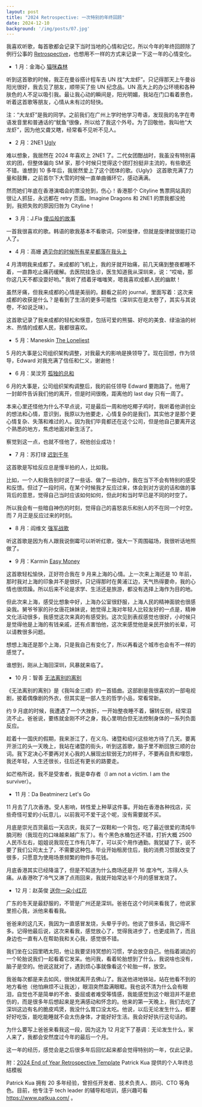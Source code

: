 ```yaml
---
layout: post
title: "2024 Retrospective: 一次特别的年终回顾"
date: 2024-12-10
background: '/img/posts/07.jpg'
---
```


我喜欢听歌，每首歌都会记录下当时当地的心情和记忆，所以今年的年终回顾除了例行公事的 [Retrospective](https://docs.google.com/document/d/16xY59jELwDOvYTeu7aGfXlNmjPA8VKBh08GH2FDr6zA/edit?tab=t.0#heading=h.5x0d5h95i329)，也想用不一样的方式来记录一下这一年的心情变化。

- 1 月：金海心 [猫咪森林](https://i.y.qq.com/v8/playsong.html?songid=466822#webchat_redirect)

听到这首歌的时候，我正在曼谷搭计程车去 UN 找“大龙虾”。只记得那天上午曼谷阳光很好，我去见了朋友，顺带买了些 UN 纪念品。UN 高大上的办公环境和各种肤色的人不足以吸引我。最让我心动的瞬间是，阳光明媚，我站在门口看着景色，听着这首歌等朋友，心情从未有过的轻快。

注：“大龙虾”是我的同学。之前我们在广州上学时他学习粤语，发现我的名字在粤语发音里和普通话的“鱿鱼”很像，所以给了我这个外号。为了回敬他，我叫他“大龙虾”，因为他又聋又瞎，经常看不见听不见人。

- 2 月：2NE1 [Ugly](https://i.y.qq.com/v8/playsong.html?songid=903455#webchat_redirect)

难以想象，我居然在 2024 年喜欢上 2NE1 了。二代女团酣战时，我虽没有特别喜欢的团，但整体偏向 SM 家，那个时候只觉得这个团打扮挺非主流的，有些歌还不错。谁想到 10 多年后，我居然爱上了这个团体的歌。《Ugly》 这首歌充满了力量和鼓舞，之前首尔下大雪的时候一直单曲循环它，感动满满。

然而她们年底在香港演唱会的票没抢到，伤心！香港那个 Cityline 售票网站真的很让人抓狂，永远都在 retry 页面。Imagine Dragons 和 2NE1 的票我都没抢到，我把失败的原因归咎为 Cityline！

- 3 月：J.Fla [傻瓜般的故事](https://i.y.qq.com/v8/playsong.html?songid=101370017#webchat_redirect)

一首我很喜欢的歌。韩语的歌我基本不看歌词，只听旋律，但就是旋律就很能打动人了。

- 4 月：高姗 [遇见你的时候所有星星都落在我头上](https://i.y.qq.com/v8/playsong.html?songid=102181712#webchat_redirect)

4 月清明我来成都了。来成都的飞机上，我的牙就开始痛，前几天痛到整夜都睡不着，一直靠吃止痛药缓解。去医院挂急诊，医生知道我从深圳来，说：“哎呦，那你这几天不都没耍好哟。” 我听了捂着牙嗤嗤笑，嗯我喜欢成都人民的幽默！

虽然牙痛，但我来成都的心情是美丽的。翻看之前的 journal，里面写着：这次来成都的收获是什么？是看到了生活的更多可能性（深圳实在是太卷了，其实与其说卷，不如说乏味）。

这首歌记录了我来成都的轻松和惬意，包括可爱的熊猫、好吃的美食、绿油油的树木、热情的成都人民，我都很喜欢。

- 5 月：Maneskin [The Loneliest](https://i.y.qq.com/v8/playsong.html?songid=377842794#webchat_redirect)

5 月的大事是公司组织架构调整，对我最大的影响是换领导了。现在回想，作为领导，Edward 对我充满了信任和仁义，谢谢他！

- 6 月：吴汶芳 [孤独的总和](https://i.y.qq.com/v8/playsong.html?songid=5077727#webchat_redirect)

6 月的大事是，公司组织架构调整后，我的前任领导 Edward 要跑路了。他用了一封邮件告诉我们他的离开，但是时间很晚，距离他的 last day 只有一周了。

本来心里还怪他为什么不早点说，可是最后一周和他吃椰子鸡时，我听着他讲创业的想法和心情，意识到，我原以为他要走，心情复杂的是我们，其实他才是那个更心情复杂、失落和难过的人。因为我们毕竟都还在这个公司，但是他自己要离开这个熟悉的地方，焦虑地面对新生活了。

察觉到这一点，也就不怪他了，祝他创业成功！

- 7 月：苏打绿 [迟到千年](https://i.y.qq.com/v8/playsong.html?songid=396477514#webchat_redirect)

这首歌是写给反应总是慢半拍的人，比如我。

比如，一个人和我告别时说了一些话、做了一些动作，我在当下不会有特别的感受和反馈。但过了一段时间，在某个时候我才反应过来，体会到对方说的话和做的事背后的意思，觉得自己当时应该如何如何，但此时和当时早已是不同的时空了。

所以我会有一些暗自神伤的时刻，觉得自己的喜怒哀乐和别人的不在同一个时空。而 7 月正是反应过来的时刻。

- 8 月：阎维文 [强军战歌](https://i.y.qq.com/v8/playsong.html?songid=7211917#webchat_redirect)

听这首歌是因为有人跟我说倒霉可以听听红歌，强大一下周围磁场，我很听话地照做了。

- 9 月：Karmin [Easy Money](https://i.y.qq.com/v8/playsong.html?songid=107908695#webchat_redirect)

这首歌轻松愉快，正好符合我在 9 月来上海的心情。上一次来上海还是 10 年前，那时我对上海的印象并不是很好。只记得那时在黄浦江边，天气热得要命，我的心情也很烦躁。所以后来不论是求学、生活还是旅游，都没有选择上海作为目的地。

但此次来上海，感受比想象中好，上海办公室很舒服，上海人民的精神面貌也很感染我。舅爷爷家的孙女唐花妹妹说，她觉得上海对年轻人比较友好的一点是，精神文化活动很多，我感觉这次来真的有感受到。这次见到表叔感觉也很好，小时候只是觉得他是上海的有钱亲戚，还有点害怕他，这次来感觉他是亲民开放的长辈，可以请教很多问题。

想想上海还是那个上海，只是我自己有变化了，所以再看这个城市也会有不一样的感觉了。

谁想到，刚从上海回深圳，风暴就来临了。

- 10 月：智善 [无法离别的离别](https://i.y.qq.com/v8/playsong.html?songid=577605#webchat_redirect)

《无法离别的离别》是《我叫金三顺》的一首插曲。这部剧是我很喜欢的一部电视剧，披着偶像剧的外衣，但其实是一部人生的哲学小品，常看常新。

约 9 月底的时候，我遭遇了一个大挫折，一开始整夜睡不着，辗转反侧，经常泪流不止。爸爸说，要练就金刚不坏之身，我心里明白但无法控制身体的一系列负面反应。

趁着十一国庆的假期，我来浙江了，在义乌、诸暨和绍兴这些地方待了几天。要离开浙江的头一天晚上，我站在诸暨的街头，听到这首歌，脑子里不断回放三顺的台词。我下定决心不要再对关心我的人展现出软弱无力的样子，不要再自责和埋怨，我还年轻，人生还很长，往后还有更长的路要走。

如芒格所说，我不是受害者，我是幸存者（I am not a victim. I am the surviver）。

- 11 月：Da Beatminerz Let's Go 

11 月去了几次香港。受人影响，转性爱上种草这件事。开始在香港各种找店，买些奇怪可爱的小玩意儿，以前我可不爱干这个呢，没有需要就不买。

月底是崇光百货最后一天店庆，我买了一双鞋和一个背包，吃了最近很爱的清炖牛腩河粉（我现在的口味越来越广东了）。有个黑色水桶包还不错，打折大概 2500 人民币左右，姐姐说我现在工作有几年了，可以买个用作通勤。我犹疑了下，说不要了我们公司太土了，不需要这种包。毕业开始租房住后，我的消费习惯就改变了很多，只愿意为使用场景频繁的物件多花钱。

月底香港其实已经降温了，但是不知道为什么商场还是开 16 度冷气，冻得人头痛。从香港吹了冷气又淋了点雨回来，我就开始常达半个月的感冒发烧了。

- 12 月：赵英俊 [送你一朵小红花](https://i.y.qq.com/v8/playsong.html?songid=290321542#webchat_redirect)

广东的冬天是最舒服的，不管是广州还是深圳。爸爸在这个时间来看我了，他说家里担心我，派他来看看我。

爸爸来的这几天，我因为一直感冒发烧，头晕乎乎的。他说了很多话，我记得不多。记得他最后说，这次来看我，感觉放心了，觉得我进步了，也更成熟了，而且身边也一直有人在帮助我和关心我，感觉很不错。

我们坐在公园里晒太阳，他让我要坚持冥想的习惯，学会放空自己。他指着湖边的一个轮胎说我们一起看着它发呆。他问我，看着轮胎想到了什么，我说啥也没有，脑子是空的。他说这就对了，遇到烦心事就像看这个轮胎一样，放空。

我爸每次都是来去如风，很快就离开去佛山了。我送他进地铁站，站在他看不到的地方看他（他怕麻烦不让我送），眼泪突然盈满眼眶。我也说不清为什么会有眼泪，自觉也不是简单的不舍、委屈或者难受等情感，我能感觉到这个眼泪并不是悲伤的，而是很多年后想起来是充满感动和怀念的。他来的第一天晚上，我们去吃了深圳这边有名的脆皮鸡煲，我没什么胃口没太吃。他说，以后无论发生什么，都要好好吃饭，能吃能睡就不会太伤身体，才能好好生活。我会好好执行这句话的。

为什么要写上爸爸来看我这一段，因为这为 12 月定下了基调：无论发生什么，家人来了，我都会安然度过今年的最后一个月。

这一年的经历，感觉会是之后很多年后回忆起来都会觉得特别的一年，仅此记录。

附：[2024 End of Year Retrospective Template](https://docs.google.com/document/d/16xY59jELwDOvYTeu7aGfXlNmjPA8VKBh08GH2FDr6zA/edit?tab=t.0#heading=h.5x0d5h95i329) Patrick Kua 提供的个人年终总结模板

Patrick Kua 拥有 20 多年经验，曾担任开发者、技术负责人、顾问、CTO 等角色。目前，他专注于 tech leader 的辅导和培训，感兴趣可看 https://www.patkua.com/ 。
